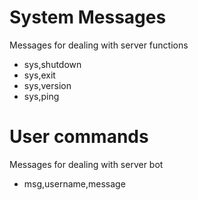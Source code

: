 # System Messages
Messages for dealing with server functions
- sys,shutdown
- sys,exit
- sys,version
- sys,ping

# User commands
Messages for dealing with server bot
- msg,username,message

